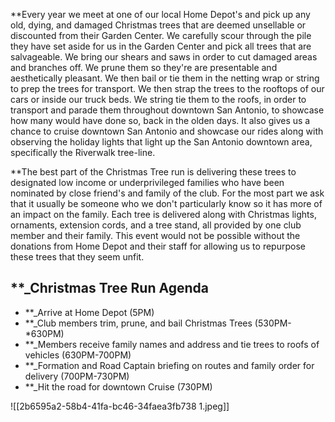**Every year we meet at one of our local Home Depot's and pick up any old, dying, and damaged Christmas trees that are deemed unsellable or discounted from their Garden Center.  We carefully scour through the pile they have set aside for us in the Garden Center and pick all trees that are salvageable.  We bring our shears and saws in order to cut damaged areas and branches off.  We prune them so they're are presentable and aesthetically pleasant.  We then bail or tie them in the netting wrap or string to prep the trees for transport.  We then strap the trees to the rooftops of our cars or inside our truck beds.  We string tie them to the roofs, in order to transport and parade them throughout downtown San Antonio, to showcase how many would have done so, back in the olden days. It also gives us a chance to cruise downtown San Antonio and showcase our rides along with observing the holiday lights that light up the San Antonio downtown area, specifically the Riverwalk tree-line.

**The best part of the Christmas Tree run is delivering these trees to designated low income or underprivileged families who have been nominated by close friend's and family of the club.  For the most part we ask that it usually be someone who we don't particularly know so it has more of an impact on the family.  Each tree is delivered along with Christmas lights, ornaments, extension cords, and a tree stand, all provided by one club member and their family. This event would not be possible without the donations from Home Depot and their staff for allowing us to repurpose these trees that they seem unfit.

## **_Christmas Tree Run Agenda
- **_Arrive at Home Depot (5PM)
- **_Club members trim, prune, and bail Christmas Trees (530PM-*630PM)
- **_Members receive family names and address and tie trees to roofs of vehicles (630PM-700PM)
- **_Formation and Road Captain briefing on routes and family order for delivery (700PM-730PM) 
- **_Hit the road for downtown Cruise (730PM)


![[2b6595a2-58b4-41fa-bc46-34faea3fb738 1.jpeg]]

